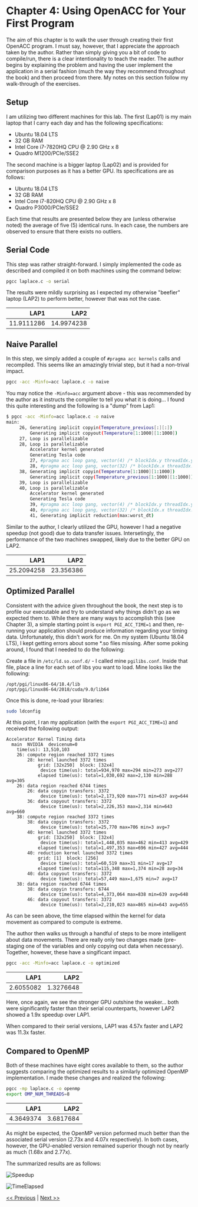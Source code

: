 # Chapter 4: Using OpenACC for Your First Program

The aim of this chapter is to walk the user through creating their first OpenACC program. I must say, however, that I appreciate the approach taken by the author. Rather than simply giving you a bit of code to compile/run, there is a clear intentionality to teach the reader. The author begins by explaining the problem and having the user implement the application  in a serial fashion (much the way they recommend throughout the book) and then proceed from there. My notes on this section follow my walk-through of the exercises.

## Setup

I am utilizing two different machines for this lab. The first (Lap01) is my main laptop that I carry each day and has the following specifications:

- Ubuntu 18.04 LTS
- 32 GB RAM
- Intel Core i7-7820HQ CPU @ 2.90 GHz x 8
- Quadro M1200/PCIe/SSE2

The second machine is a bigger laptop (Lap02) and is provided for comparison purposes as it has a better GPU. Its specifications are as follows:

- Ubuntu 18.04 LTS
- 32 GB RAM
- Intel Core i7-820HQ CPU @ 2.90 GHz x 8
- Quadro P3000/PCIe/SSE2

Each time that results are presented below they are (unless otherwise noted) the average of five (5) identical runs. In each case, the numbers are observed to ensure that there exists no outliers.

## Serial Code

This step was rather straight-forward. I simply implemented the code as described and compiled it on both machines using the command below:

```bash
pgcc laplace.c -o serial
```

The results were mildly surprising as I expected my otherwise "beefier" laptop (LAP2) to perform better, however that was not the case.

| LAP1 | LAP2 |
|-----:|-----:|
| 11.9111286 | 14.9974238 |

## Naive Parallel

In this step, we simply added a couple of `#pragma acc kernels` calls and recompiled. This seems like an amazingly trivial step, but it had a non-trival impact.

```bash
pgcc -acc -Minfo=acc laplace.c -o naive
```

You may notice the `-Minfo=acc` argument above - this was recommended by the author as it instructs the compliler to tell you what it is doing... I found this quite interesting and the following is a "dump" from Lap1:

```bash
$ pgcc -acc -Minfo=acc laplace.c -o naive
main:
     26, Generating implicit copyin(Temperature_previous[:][:])
         Generating implicit copyout(Temperature[1:1000][1:1000])
     27, Loop is parallelizable
     28, Loop is parallelizable
         Accelerator kernel generated
         Generating Tesla code
         27, #pragma acc loop gang, vector(4) /* blockIdx.y threadIdx.y */
         28, #pragma acc loop gang, vector(32) /* blockIdx.x threadIdx.x */
     38, Generating implicit copyin(Temperature[1:1000][1:1000])
         Generating implicit copy(Temperature_previous[1:1000][1:1000])
     39, Loop is parallelizable
     40, Loop is parallelizable
         Accelerator kernel generated
         Generating Tesla code
         39, #pragma acc loop gang, vector(4) /* blockIdx.y threadIdx.y */
         40, #pragma acc loop gang, vector(32) /* blockIdx.x threadIdx.x */
         41, Generating implicit reduction(max:worst_dt)
```

Similar to the author, I clearly utilized the GPU, however I had a negative speedup (not good) due to data transfer issues. Intersetingly, the performance of the two machines swapped, likely due to the better GPU on LAP2.

| LAP1 | LAP2 |
|-----:|-----:|
| 25.2094258 | 23.356386 |

## Optimized Parallel

Consistent with the advice given throughout the book, the next step is to profile our executable and try to understand why things didn't go as we expected them to. While there are many ways to accomplish this (see Chapter 3), a simple starting point is `export PGI_ACC_TIME=1` and then, re-running your application should produce information regarding your timing data. Unfortunately, this didn't work for me. On my system (Ubuntu 18.04 LTS), I kept getting errors about some *.so files missing. After some poking around, I found that I needed to do the following:

Create a file in `/etc/ld.so.conf.d/` - I called mine `pgilibs.conf`. Inside that file, place a line for each set of libs you want to load. Mine looks like the following:

```text
/opt/pgi/linux86-64/18.4/lib                                                 /opt/pgi/linux86-64/2018/cuda/9.0/lib64
```

Once this is done, re-load your libraries:

```bash
sudo ldconfig
```

At this point, I ran my application (with the `export PGI_ACC_TIME=1`) and received the following output:

```text
Accelerator Kernel Timing data
  main  NVIDIA  devicenum=0
    time(us): 13,510,103
    26: compute region reached 3372 times
        28: kernel launched 3372 times
            grid: [32x250]  block: [32x4]
             device time(us): total=934,970 max=294 min=273 avg=277
            elapsed time(us): total=1,030,692 max=2,130 min=288 avg=305
    26: data region reached 6744 times
        26: data copyin transfers: 3372
             device time(us): total=2,173,920 max=771 min=637 avg=644
        36: data copyout transfers: 3372
             device time(us): total=2,226,353 max=2,314 min=643 avg=660
    38: compute region reached 3372 times
        38: data copyin transfers: 3372
             device time(us): total=25,770 max=706 min=3 avg=7
        40: kernel launched 3372 times
            grid: [32x250]  block: [32x4]
             device time(us): total=1,448,035 max=462 min=413 avg=429
            elapsed time(us): total=1,497,353 max=696 min=427 avg=444
        40: reduction kernel launched 3372 times
            grid: [1]  block: [256]
             device time(us): total=60,519 max=31 min=17 avg=17
            elapsed time(us): total=115,348 max=1,374 min=28 avg=34
        40: data copyout transfers: 3372
             device time(us): total=57,449 max=1,675 min=7 avg=17
    38: data region reached 6744 times
        38: data copyin transfers: 6744
             device time(us): total=4,373,064 max=838 min=639 avg=648
        46: data copyout transfers: 3372
             device time(us): total=2,210,023 max=865 min=643 avg=655

```

As can be seen above, the time elapsed within the kernel for data movement as compared to compute is extreme.

The author then walks us through a handful of steps to be more intelligent about data movements. There are really only two changes made (pre-staging one of the variables and only copying out data when necessary). Together, however, these have a singificant impact.

```bash
pgcc -acc -Minfo=acc laplace.c -o optimized
```

| LAP1 | LAP2 |
|-----:|-----:|
| 2.6055082 | 1.3276648 |

Here, once again, we see the stronger GPU outshine the weaker... both were significantly faster than their serial counterparts, however LAP2 showed a 1.9x speedup over LAP1.

When compared to their serial versions, LAP1 was 4.57x faster and LAP2 was 11.3x faster.

## Compared to OpenMP

Both of these machines have eight cores available to them, so the author suggests comparing the optimized results to a similarly optimized OpenMP implementation. I made these changes and realized the following:

```bash
pgcc -mp laplace.c -o openmp
export OMP_NUM_THREADS=8
```

| LAP1 | LAP2 |
|-----:|-----:|
| 4.3649374 | 3.6817684 |

As might be expected, the OpenMP version peformed much better than the associated serial version (2.73x and 4.07x respectively). In both cases, however, the GPU-enabled version remained superior though not by nearly as much (1.68x and 2.77x).

The summarized results are as follows:

![Speedup](speedup.png)

![TimeElapsed](times.png)

[<< Previous](../Chapter_03/readme.md)
|
[Next >>](../Chapter_05/readme.md)
